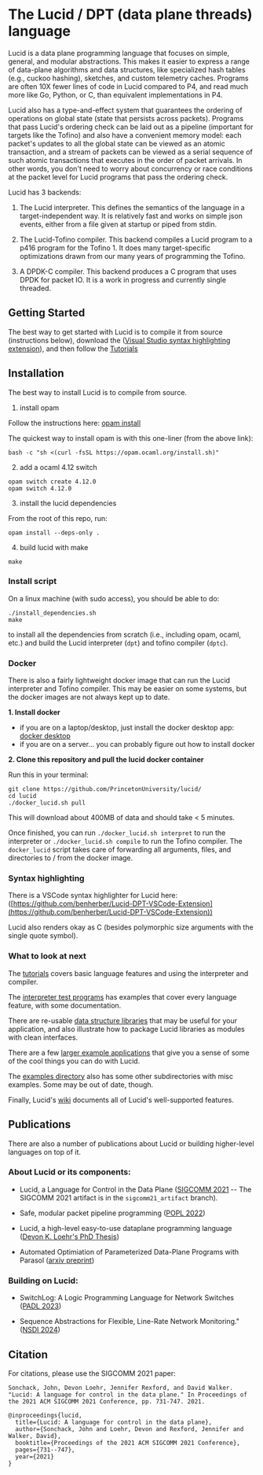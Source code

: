 # The Lucid / DPT (data plane threads) language

Lucid is a data plane programming language that focuses on simple, general, and modular abstractions. This makes it easier to express a range of data-plane algorithms and data structures, like specialized hash tables (e.g., cuckoo hashing), sketches, and custom telemetry caches. Programs are often 10X fewer lines of code in Lucid compared to P4, and read much more like Go, Python, or C, than equivalent implementations in P4. 

Lucid also has a type-and-effect system that guarantees the ordering of operations on global state (state that persists across packets). Programs that pass Lucid's ordering check can be laid out as a pipeline (important for targets like the Tofino) and also have a convenient memory model: each packet's updates to all the global state can be viewed as an atomic transaction, and a stream of packets can be viewed as a serial sequence of such atomic transactions that executes in the order of packet arrivals. In other words, you don't need to worry about concurrency or race conditions at the packet level for Lucid programs that pass the ordering check. 

Lucid has 3 backends:

1. The Lucid interpreter. This defines the semantics of the language in a target-independent way. It is relatively fast and works on simple json events, either from a file given at startup or piped from stdin.

2. The Lucid-Tofino compiler. This backend compiles a Lucid program to a p416 program for the Tofino 1. It does many target-specific optimizations drawn from our many years of programming the Tofino.
  
3. A DPDK-C compiler. This backend produces a C program that uses DPDK for packet IO. It is a work in progress and currently single threaded. 

## Getting Started

The best way to get started with Lucid is to compile it from source (instructions below), download the ([Visual Studio syntax highlighting extension](https://github.com/benherber/Lucid-DPT-VSCode-Extension)), and then follow the [Tutorials](/lucid/tutorials/)

## Installation 

The best way to install Lucid is to compile from source.

1. install opam

Follow the instructions here: [opam install](https://opam.ocaml.org/doc/Install.html)

The quickest way to install opam is with this one-liner (from the above link):
```
bash -c "sh <(curl -fsSL https://opam.ocaml.org/install.sh)"
```

2. add a ocaml 4.12 switch

```
opam switch create 4.12.0
opam switch 4.12.0
```

3. install the lucid dependencies

From the root of this repo, run:
```
opam install --deps-only .
``` 

4. build lucid with make

```
make
```

### Install script

On a linux machine (with sudo access), you should be able to do: 
```
./install_dependencies.sh
make
```
to install all the dependencies from scratch (i.e., including opam, ocaml, etc.) and build the Lucid interpreter (`dpt`) and tofino compiler (`dptc`).

### Docker
There is also a fairly lightweight docker image that can run the Lucid interpreter and Tofino compiler. This may be easier on some systems, but the docker images are not always kept up to date.

**1. Install docker**
  - if you are on a laptop/desktop, just install the docker desktop app: [docker desktop](https://www.docker.com/products/docker-desktop/)
  - if you are on a server... you can probably figure out how to install docker

**2. Clone this repository and pull the lucid docker container**

Run this in your terminal:
```
git clone https://github.com/PrincetonUniversity/lucid/
cd lucid
./docker_lucid.sh pull
```

This will download about 400MB of data and should take < 5 minutes. 

Once finished, you can run `./docker_lucid.sh interpret` to run the interpreter or `./docker_lucid.sh compile` to run the Tofino compiler. The `docker_lucid` script takes care of forwarding all arguments, files, and directories to / from the docker image.


### Syntax highlighting
There is a VSCode syntax highlighter for Lucid here: ([https://github.com/benherber/Lucid-DPT-VSCode-Extension](https://github.com/benherber/Lucid-DPT-VSCode-Extension))

Lucid also renders okay as C (besides polymorphic size arguments with the single quote symbol).


### What to look at next


The [tutorials](https://github.com/PrincetonUniversity/lucid/tree/main/tutorials/readme.md) covers basic language features and using the interpreter and compiler. 


The [interpreter test programs](https://github.com/PrincetonUniversity/lucid/tree/main/examples/interp_tests) has examples that cover every language feature, with some documentation. 

There are re-usable [data structure libraries](https://github.com/PrincetonUniversity/lucid/tree/main/examples/library) that may be useful for your application, and also illustrate how to package Lucid libraries as modules with clean interfaces.

There are a few [larger example applications](https://github.com/PrincetonUniversity/lucid/tree/main/examples/apps) that give you a sense of some of the cool things you can do with Lucid. 

The [examples directory](https://github.com/PrincetonUniversity/lucid/tree/main/examples) also has some other subdirectories with misc examples. Some may be out of date, though.

Finally, Lucid's [wiki](https://github.com/PrincetonUniversity/lucid/wiki) documents all of Lucid's well-supported features. 


## Publications

There are also a number of publications about Lucid or building higher-level languages on top of it.

### About Lucid or its components:

- Lucid, a Language for Control in the Data Plane ([SIGCOMM 2021](https://conferences.sigcomm.org/sigcomm/2021/program.html) -- The SIGCOMM 2021 artifact is in the ``sigcomm21_artifact`` branch).

- Safe, modular packet pipeline programming ([POPL 2022](https://dl.acm.org/doi/pdf/10.1145/3498699))

- Lucid, a high-level easy-to-use dataplane programming language ([Devon K. Loehr's PhD Thesis](https://dkloehr.github.io/files/Thesis.pdf))

- Automated Optimiation of Parameterized Data-Plane Programs with Parasol ([arxiv preprint](https://arxiv.org/pdf/2402.11155))

### Building on Lucid: 

- SwitchLog: A Logic Programming Language for Network Switches ([PADL 2023](https://par.nsf.gov/servlets/purl/10430321))

- Sequence Abstractions for Flexible, Line-Rate Network Monitoring." ([NSDI 2024](https://www.usenix.org/system/files/nsdi24-johnson.pdf))

## Citation

For citations, please use the SIGCOMM 2021 paper: 

```
Sonchack, John, Devon Loehr, Jennifer Rexford, and David Walker. "Lucid: A language for control in the data plane." In Proceedings of the 2021 ACM SIGCOMM 2021 Conference, pp. 731-747. 2021.
```

```
@inproceedings{lucid,
  title={Lucid: A language for control in the data plane},
  author={Sonchack, John and Loehr, Devon and Rexford, Jennifer and Walker, David},
  booktitle={Proceedings of the 2021 ACM SIGCOMM 2021 Conference},
  pages={731--747},
  year={2021}
}
```
